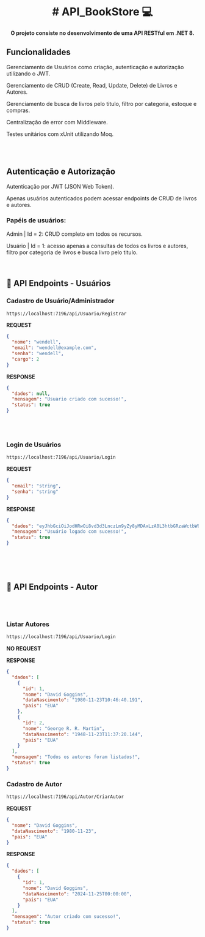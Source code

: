 <h1 align="center" style="font-weight: bold;"># API_BookStore 💻</h1>
 
<p align="center">
    <b>O projeto consiste no desenvolvimento de uma API RESTful em .NET 8.</b>
</p>
<h2>Funcionalidades</h3>
<p>Gerenciamento de Usuários como criação, autenticação e autorização utilizando o JWT. </p>
<p>Gerenciamento de CRUD (Create, Read, Update, Delete) de Livros e Autores.</p>
<p>Gerenciamento de busca de livros pelo titulo, filtro por categoria, estoque e compras.</p>
<p>Centralização de error com Middleware.</p>
<p>Testes unitários com xUnit utilizando Moq.</p>

<br /><br />
<h2>Autenticação e Autorização</h2>
<p>Autenticação por JWT (JSON Web Token).</p>
<p>Apenas usuários autenticados podem acessar endpoints de CRUD de livros e autores.</p>

<h3>Papéis de usuários:</h3>
<p>Admin   | Id = 2: CRUD completo em todos os recursos.</p>
<p>Usuário | Id = 1: acesso apenas a consultas de todos os livros e autores, filtro por categoria de livros e busca livro pelo titulo.</p>
<br />

<h2 id="routes">📍 API Endpoints - Usuários</h2>
<h3>Cadastro de Usuário/Administrador</h3>

```bash
https://localhost:7196/api/Usuario/Registrar
```

**REQUEST**
```json
{
  "nome": "wendell",
  "email": "wendell@example.com",
  "senha": "wendell",
  "cargo": 2
}
```

**RESPONSE**
```json
{
  "dados": null,
  "mensagem": "Usuario criado com sucesso!",
  "status": true
}
```
<br /><br />
<h3>Login de Usuários</h3>

```bash
https://localhost:7196/api/Usuario/Login
```

**REQUEST**
```json
{
  "email": "string",
  "senha": "string"
}
```

**RESPONSE**
```json
{
  "dados": "eyJhbGciOiJodHRwOi8vd3d3LnczLm9yZy8yMDAxLzA0L3htbGRzaWctbW9yZSNobWFjLXNoYTUxMiIsInR5cCI6IkpXVCJ9.eyJOb21lIjoiSnVsaWFueSBBbHZpbSIsIkVtYWlsIjoianVsaWFueUBnbWFpbC5jb20iLCJodHRwOi8vc2NoZW1hcy5taWNyb3NvZnQuY29tL3dzLzIwMDgvMDYvaWRlbnRpdHkvY2xhaW1zL3JvbGUiOiJBZG1pbmlzdHJhZG9yIiwiZXhwIjoxNzMyNTUzMDgxfQ.wpPm7hHCoS3JIy1JJvashOm8vbscwcUL_GFaQQlUwUSQfPwS_gwpQeZG9WXvkgpG85ktGws_v4zDZRt8rgnbKA",
  "mensagem": "Usuário logado com sucesso!",
  "status": true
}
```

<br /><br /><br />
<h2 id="routes">📍 API Endpoints - Autor</h2>
<br /><br />
<h3>Listar Autores</h3>

```bash
https://localhost:7196/api/Usuario/Login
```

**NO REQUEST**


**RESPONSE**
```json
{
  "dados": [
    {
      "id": 1,
      "nome": "David Goggins",
      "dataNascimento": "1980-11-23T10:46:40.191",
      "pais": "EUA"
    },
    {
      "id": 2,
      "nome": "George R. R. Martin",
      "dataNascimento": "1948-11-23T11:37:20.144",
      "pais": "EUA"
    }
  ],
  "mensagem": "Todos os autores foram listados!",
  "status": true
}
```

<h3>Cadastro de Autor</h3>

```bash
https://localhost:7196/api/Autor/CriarAutor
```

**REQUEST**
```json
{
  "nome": "David Goggins",
  "dataNascimento": "1980-11-23",
  "pais": "EUA"
}
```

**RESPONSE**
```json
{
  "dados": [    
    {
      "id": 1,
      "nome": "David Goggins",
      "dataNascimento": "2024-11-25T00:00:00",
      "pais": "EUA"
    }
  ],
  "mensagem": "Autor criado com sucesso!",
  "status": true
}
```
